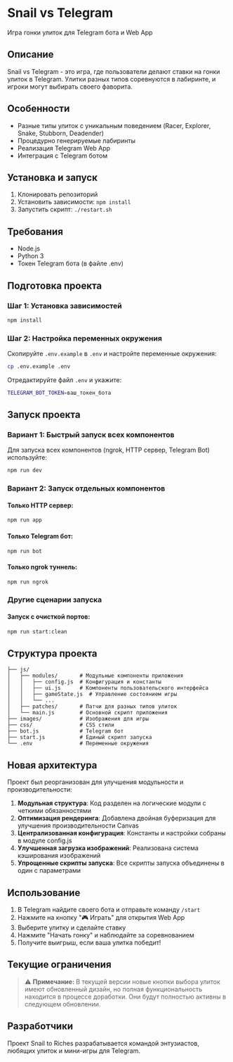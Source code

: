 # Snail vs Telegram

Игра гонки улиток для Telegram бота и Web App

## Описание
Snail vs Telegram - это игра, где пользователи делают ставки на гонки улиток в Telegram. Улитки разных типов соревнуются в лабиринте, и игроки могут выбирать своего фаворита.

## Особенности
- Разные типы улиток с уникальным поведением (Racer, Explorer, Snake, Stubborn, Deadender)
- Процедурно генерируемые лабиринты
- Реализация Telegram Web App
- Интеграция с Telegram ботом

## Установка и запуск
1. Клонировать репозиторий
2. Установить зависимости: `npm install`
3. Запустить скрипт: `./restart.sh`

## Требования
- Node.js
- Python 3
- Токен Telegram бота (в файле .env)

## Подготовка проекта

### Шаг 1: Установка зависимостей

```bash
npm install
```

### Шаг 2: Настройка переменных окружения

Скопируйте `.env.example` в `.env` и настройте переменные окружения:

```bash
cp .env.example .env
```

Отредактируйте файл `.env` и укажите:

```bash
TELEGRAM_BOT_TOKEN=ваш_токен_бота
```

## Запуск проекта

### Вариант 1: Быстрый запуск всех компонентов

Для запуска всех компонентов (ngrok, HTTP сервер, Telegram Bot) используйте:

```bash
npm run dev
```

### Вариант 2: Запуск отдельных компонентов

#### Только HTTP сервер:

```bash
npm run app
```

#### Только Telegram бот:

```bash
npm run bot
```

#### Только ngrok туннель:

```bash
npm run ngrok
```

### Другие сценарии запуска

#### Запуск с очисткой портов:

```bash
npm run start:clean
```

## Структура проекта

```
├── js/
│   ├── modules/       # Модульные компоненты приложения
│   │   ├── config.js  # Конфигурация и константы
│   │   ├── ui.js      # Компоненты пользовательского интерфейса
│   │   ├── gameState.js  # Управление состоянием игры
│   │   └── ...
│   ├── patches/       # Патчи для разных типов улиток
│   └── main.js        # Основной скрипт приложения
├── images/            # Изображения для игры
├── css/               # CSS стили
├── bot.js             # Telegram бот
├── start.js           # Единый скрипт запуска
└── .env               # Переменные окружения
```

## Новая архитектура

Проект был реорганизован для улучшения модульности и производительности:

1. **Модульная структура**: Код разделен на логические модули с четкими обязанностями
2. **Оптимизация рендеринга**: Добавлена двойная буферизация для улучшения производительности Canvas
3. **Централизованная конфигурация**: Константы и настройки собраны в модуле config.js
4. **Улучшенная загрузка изображений**: Реализована система кэширования изображений
5. **Упрощенные скрипты запуска**: Все скрипты запуска объединены в один с параметрами

## Использование

1. В Telegram найдите своего бота и отправьте команду `/start`
2. Нажмите на кнопку "🎮 Играть" для открытия Web App
3. Выберите улитку и сделайте ставку
4. Нажмите "Начать гонку" и наблюдайте за соревнованием
5. Получите выигрыш, если ваша улитка победит!

## Текущие ограничения

> ⚠️ **Примечание:** В текущей версии новые кнопки выбора улиток имеют обновленный дизайн, но полная функциональность находится в процессе доработки. Они будут полностью активны в следующем обновлении.

## Разработчики

Проект Snail to Riches разрабатывается командой энтузиастов, любящих улиток и мини-игры для Telegram. 